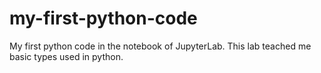 # my-first-python-code
My first python code in the notebook of JupyterLab. This lab teached me basic types used in python.
